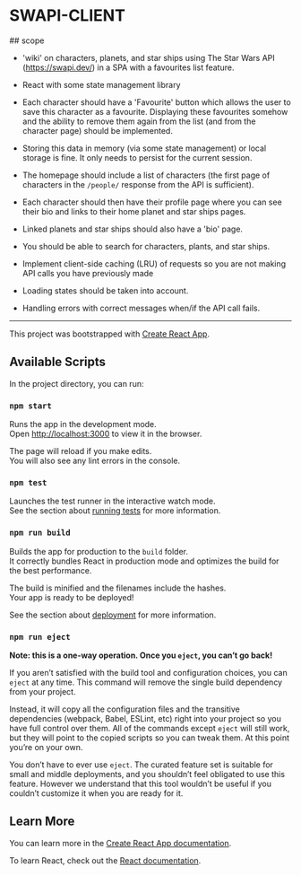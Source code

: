 # SWAPI-CLIENT

## scope

- 'wiki' on characters, planets, and star ships using The Star Wars API (https://swapi.dev/) in a SPA with a favourites list feature.
- React with some state management library
- Each character should have a 'Favourite' button which allows the user to save this character as a favourite. Displaying these favourites somehow and the ability to remove them again from the list (and from the character page) should be implemented.
- Storing this data in memory (via some state management) or local storage is fine. It only needs to persist for the current session.

- The homepage should include a list of characters (the first page of characters in the `/people/` response from the API is sufficient).
- Each character should then have their profile page where you can see their bio and links to their home planet and star ships pages.
- Linked planets and star ships should also have a 'bio' page.
- You should be able to search for characters, plants, and star ships.
- Implement client-side caching (LRU) of requests so you are not making API calls you have previously made
- Loading states should be taken into account.
- Handling errors with correct messages when/if the API call fails.

---

This project was bootstrapped with
[Create React App](https://github.com/facebook/create-react-app).

## Available Scripts

In the project directory, you can run:

### `npm start`

Runs the app in the development mode.<br /> Open
[http://localhost:3000](http://localhost:3000) to view it in the browser.

The page will reload if you make edits.<br /> You will also see any lint errors
in the console.

### `npm test`

Launches the test runner in the interactive watch mode.<br /> See the section
about
[running tests](https://facebook.github.io/create-react-app/docs/running-tests)
for more information.

### `npm run build`

Builds the app for production to the `build` folder.<br /> It correctly bundles
React in production mode and optimizes the build for the best performance.

The build is minified and the filenames include the hashes.<br /> Your app is
ready to be deployed!

See the section about
[deployment](https://facebook.github.io/create-react-app/docs/deployment) for
more information.

### `npm run eject`

**Note: this is a one-way operation. Once you `eject`, you can’t go back!**

If you aren’t satisfied with the build tool and configuration choices, you can
`eject` at any time. This command will remove the single build dependency from
your project.

Instead, it will copy all the configuration files and the transitive
dependencies (webpack, Babel, ESLint, etc) right into your project so you have
full control over them. All of the commands except `eject` will still work, but
they will point to the copied scripts so you can tweak them. At this point
you’re on your own.

You don’t have to ever use `eject`. The curated feature set is suitable for
small and middle deployments, and you shouldn’t feel obligated to use this
feature. However we understand that this tool wouldn’t be useful if you couldn’t
customize it when you are ready for it.

## Learn More

You can learn more in the
[Create React App documentation](https://facebook.github.io/create-react-app/docs/getting-started).

To learn React, check out the [React documentation](https://reactjs.org/).

